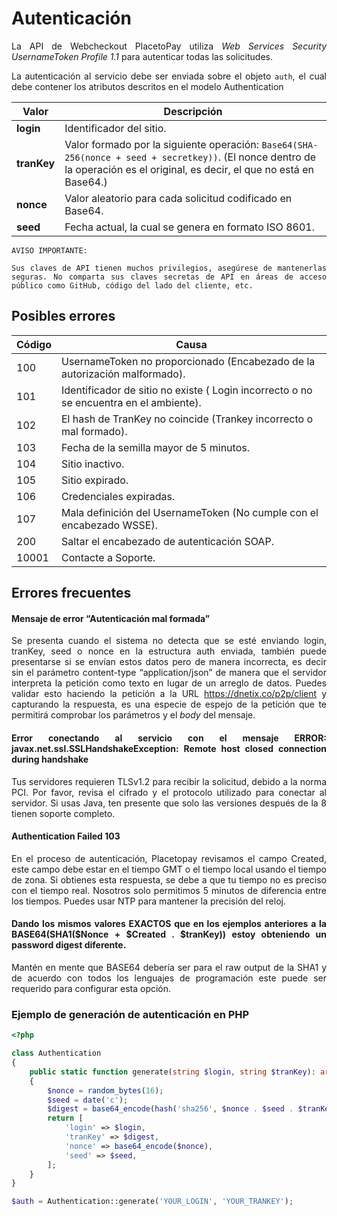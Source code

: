 <div style="text-align: justify">

# Autenticación

La API de Webcheckout PlacetoPay utiliza *Web Services Security UsernameToken Profile 1.1* para autenticar todas las solicitudes.

La autenticación al servicio debe ser enviada sobre el objeto `auth`, el cual debe contener los atributos descritos en el modelo Authentication

| Valor       | Descripción                                                                                                                                                                  |
|-------------|------------------------------------------------------------------------------------------------------------------------------------------------------------------------------|
| **login**   | Identificador del sitio.                                                                                                                                                     |
| **tranKey** | Valor formado por la siguiente operación: `Base64(SHA-256(nonce + seed + secretkey))`. (El nonce dentro de la operación es el original, es decir, el que no está en Base64.) |
| **nonce**   | Valor aleatorio para cada solicitud codificado en Base64.                                                                                                                    |
| **seed**    | Fecha actual, la cual se genera en formato ISO 8601.                                                                                                                         |

```
AVISO IMPORTANTE:

Sus claves de API tienen muchos privilegios, asegúrese de mantenerlas seguras. No comparta sus claves secretas de API en áreas de acceso público como GitHub, código del lado del cliente, etc.
```

## Posibles errores

| Código | Causa                                                                                  |
|--------|----------------------------------------------------------------------------------------|
| 100    | UsernameToken no proporcionado (Encabezado de la autorización malformado).             |
| 101    | Identificador de sitio no existe ( Login incorrecto o no se encuentra en el ambiente). |
| 102    | El hash de TranKey no coincide (Trankey incorrecto o mal formado).                     |
| 103    | Fecha de la semilla mayor de 5 minutos.                                                |
| 104    | Sitio inactivo.                                                                        |
| 105    | Sitio expirado.                                                                        |
| 106    | Credenciales expiradas.                                                                |
| 107    | Mala definición del UsernameToken (No cumple con el encabezado WSSE).                  |
| 200    | Saltar el encabezado de autenticación SOAP.                                            |
| 10001  | Contacte a Soporte.                                                                    |

## Errores frecuentes

#### Mensaje de error “Autenticación mal formada”

Se presenta cuando el sistema no detecta que se esté enviando login, tranKey, seed o nonce en la estructura auth enviada, también puede presentarse si se envían estos datos pero de manera incorrecta, es decir sin el parámetro content-type “application/json” de manera que el servidor interpreta la petición como texto en lugar de un arreglo de datos. Puedes validar esto haciendo la petición a la URL https://dnetix.co/p2p/client y capturando la respuesta, es una especie de espejo de la petición que te permitirá comprobar los parámetros y el *body* del mensaje.

#### Error conectando al servicio con el mensaje ERROR: javax.net.ssl.SSLHandshakeException: Remote host closed connection during handshake

Tus servidores requieren TLSv1.2 para recibir la solicitud, debido a la norma PCI. Por favor, revisa el cifrado y el protocolo utilizado para conectar al servidor. Si usas Java, ten presente que solo las versiones después de la 8 tienen soporte completo.

#### Authentication Failed 103

En el proceso de autenticación, Placetopay revisamos el campo Created, este campo debe estar en el tiempo GMT o el tiempo local usando el tiempo de zona. Si obtienes esta respuesta, se debe a que tu tiempo no es preciso con el tiempo real. Nosotros solo permitimos 5 minutos de diferencia entre los tiempos. Puedes usar NTP para mantener la precisión del reloj.

#### Dando los mismos valores EXACTOS que en los ejemplos anteriores a la BASE64(SHA1($Nonce + $Created . $tranKey)) estoy obteniendo un password digest diferente.

Mantén en mente que BASE64 debería ser para el raw output de la SHA1 y de acuerdo con todos los lenguajes de programación este puede ser requerido para configurar esta opción. 

### Ejemplo de generación de autenticación en PHP
```php
<?php

class Authentication
{
    public static function generate(string $login, string $tranKey): array
    {
        $nonce = random_bytes(16);
        $seed = date('c');
        $digest = base64_encode(hash('sha256', $nonce . $seed . $tranKey, true));
        return [
            'login' => $login,
            'tranKey' => $digest,
            'nonce' => base64_encode($nonce),
            'seed' => $seed,
        ];
    }
}

$auth = Authentication::generate('YOUR_LOGIN', 'YOUR_TRANKEY');
```

</div>
